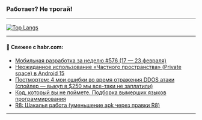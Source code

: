 ### Работает? Не трогай!

---
<!--
#### 🛠️ Technical stack:

![Java](https://img.shields.io/badge/Java-informational?logo=Oracle&style=flat&logoColor=white&color=FF4500)
![Kotlin](https://img.shields.io/badge/Kotlin-informational?logo=Kotlin&style=flat&logoColor=white&color=774D97)
![TS](https://img.shields.io/badge/TypeScript-informational?logo=typeScript&style=flat&logoColor=black&color=017acc)
![Python](https://img.shields.io/badge/Python-informational?logo=Python&style=flat&logoColor=black&color=ffdd54) <br>
![Spring](https://img.shields.io/badge/Spring-informational?logo=Spring&style=flat&logoColor=white&color=6DB33F) 
![SpringBoot](https://img.shields.io/badge/SpringBoot-informational?logo=SpringBoot&style=flat&logoColor=white&color=6DB33F)
![Nest](https://img.shields.io/badge/NestJS-informational?logo=NestJS&style=flat&logoColor=white&color=E0234E) 
![NodeJS](https://img.shields.io/badge/NodeJS-informational?logo=node.js&style=flat&logoColor=white&color=70A760)<br>
![PostgreSQL](https://img.shields.io/badge/PostgreSQL-informational?logo=PostgreSQL&style=flat&logoColor=white&color=DAA520)
![MongoDB](https://img.shields.io/badge/MongoDB-informational?logo=MongoDB&style=flat&logoColor=white&color=870000)
![Apache](https://img.shields.io/badge/Apache-informational?logo=apache&style=flat&logoColor=white&color=f74e28)

___ 
-->

<!--- #### 🛠️ : --->

[![Top Langs](https://github-readme-stats-82jvfl3w3-advtsettinggmailcoms-projects.vercel.app/api/top-langs/?username=zloylis&langs_count=10&hide_title=true&title_color=e6edf3&size_weight=0.5&count_weight=0.5&layout=compact&hide_progress=true&hide_border=true&theme=dracula)](https://github.com/zloylis)

<!---


####  :octocat:&nbsp;&nbsp; Статистика:

![GitHub stats](https://github-readme-stats-u2qms2cxw-advtsettinggmailcoms-projects.vercel.app/api?username=zloylis&show_icons=true&hide_border=true&theme=dracula&title_color=e6edf3&include_all_commits=true&count_private=true&hide_rank=false&hide_title=true&rank_icon=github)
-->
---

#### 💬 Свежее с habr.com:

<!-- BLOG-POST-LIST:START -->
- [Мобильная разработка за неделю #576 &lpar;17 — 23 февраля&rpar;](https://habr.com/ru/articles/885022/?utm_source=habrahabr&utm_medium=rss&utm_campaign=885022)
- [Неожиданное использование «Частного пространства» &lpar;Private space&rpar; в Android 15](https://habr.com/ru/articles/885018/?utm_source=habrahabr&utm_medium=rss&utm_campaign=885018)
- [Постмортем: 4 мои ошибки во время отражения DDOS атаки &lpar;спойлер — выкуп в $250 мы все-таки не заплатили&rpar;](https://habr.com/ru/articles/883378/?utm_source=habrahabr&utm_medium=rss&utm_campaign=883378)
- [Код, который вы не поймете. Подборка вымерших языков программирования](https://habr.com/ru/companies/selectel/articles/885004/?utm_source=habrahabr&utm_medium=rss&utm_campaign=885004)
- [R8: Шакалья работа &lpar;уменьшение apk через правки R8&rpar;](https://habr.com/ru/articles/885006/?utm_source=habrahabr&utm_medium=rss&utm_campaign=885006)
<!-- BLOG-POST-LIST:END -->

---

